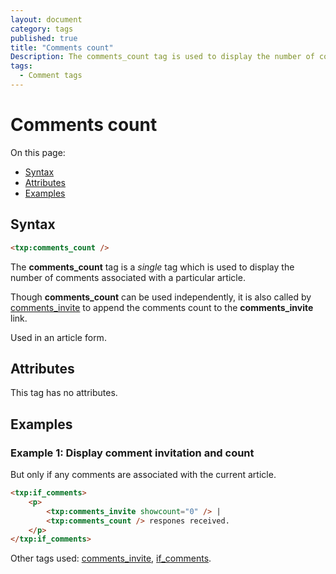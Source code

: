 ```yaml
---
layout: document
category: tags
published: true
title: "Comments count"
Description: The comments_count tag is used to display the number of comments associated with a particular article.
tags:
  - Comment tags
---
```


# Comments count

On this page:

* [Syntax](#user-content-syntax)
* [Attributes](#user-content-attributes)
* [Examples](#user-content-examples)

## Syntax

~~~ html
<txp:comments_count />
~~~

The **comments_count** tag is a *single* tag which is used to display the number of comments associated with a particular article.

Though **comments_count** can be used independently, it is also called by [comments_invite](comments-invite) to append the comments count to the **comments_invite** link.

Used in an article form.

## Attributes

This tag has no attributes.

## Examples

### Example 1: Display comment invitation and count

But only if any comments are associated with the current article.

~~~ html
<txp:if_comments>
    <p>
        <txp:comments_invite showcount="0" /> |
        <txp:comments_count /> respones received.
    </p>
</txp:if_comments>
~~~

Other tags used: [comments_invite](comments-invite), [if_comments](if-comments).
